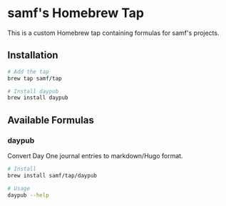# samf's Homebrew Tap

This is a custom Homebrew tap containing formulas for samf's projects.

## Installation

```bash
# Add the tap
brew tap samf/tap

# Install daypub
brew install daypub
```

## Available Formulas

### daypub
Convert Day One journal entries to markdown/Hugo format.

```bash
# Install
brew install samf/tap/daypub

# Usage
daypub --help
```